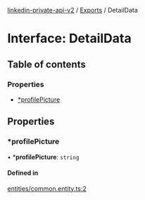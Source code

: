 [linkedin-private-api-v2](../README.md) / [Exports](../modules.md) / DetailData

# Interface: DetailData

## Table of contents

### Properties

- [*profilePicture](DetailData.md#*profilepicture)

## Properties

### *profilePicture

• ***profilePicture**: `string`

#### Defined in

[entities/common.entity.ts:2](https://github.com/akash-gupt/linkedin-private-api/blob/d170d2d/src/entities/common.entity.ts#L2)
